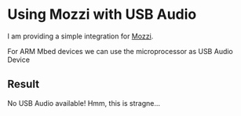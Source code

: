 # Using Mozzi with USB Audio

I am providing a simple integration for [Mozzi](https://sensorium.github.io/Mozzi/).  

For ARM Mbed devices we can use the microprocessor as USB Audio Device 


## Result

No USB Audio available! Hmm, this is stragne...


